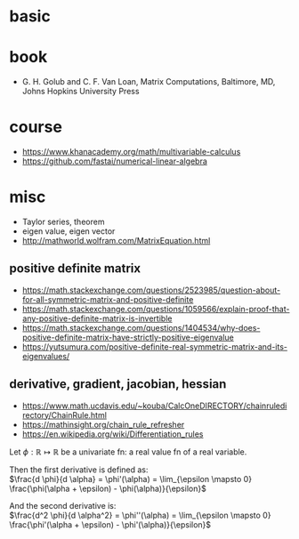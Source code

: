 # basic

# book
* G. H. Golub and C. F. Van Loan, Matrix Computations, Baltimore, MD, Johns Hopkins University Press

# course
* https://www.khanacademy.org/math/multivariable-calculus
* https://github.com/fastai/numerical-linear-algebra

# misc
* Taylor series, theorem
* eigen value, eigen vector
* http://mathworld.wolfram.com/MatrixEquation.html

## positive definite matrix
* https://math.stackexchange.com/questions/2523985/question-about-for-all-symmetric-matrix-and-positive-definite
* https://math.stackexchange.com/questions/1059566/explain-proof-that-any-positive-definite-matrix-is-invertible
* https://math.stackexchange.com/questions/1404534/why-does-positive-definite-matrix-have-strictly-positive-eigenvalue
* https://yutsumura.com/positive-definite-real-symmetric-matrix-and-its-eigenvalues/

## derivative, gradient, jacobian, hessian
* https://www.math.ucdavis.edu/~kouba/CalcOneDIRECTORY/chainruledirectory/ChainRule.html
* https://mathinsight.org/chain_rule_refresher
* https://en.wikipedia.org/wiki/Differentiation_rules

Let $\phi: \mathbb{R} \mapsto \mathbb{R}$ be a univariate fn: a real value fn of a real variable.

Then the first derivative is defined as:</br>
$\frac{d \phi}{d \alpha} = \phi'(\alpha) = \lim_{\epsilon \mapsto 0} \frac{\phi(\alpha + \epsilon) - \phi(\alpha)}{\epsilon}$

And the second derivative is: </br>
$\frac{d^2 \phi}{d \alpha^2} = \phi''(\alpha) = \lim_{\epsilon \mapsto 0} \frac{\phi'(\alpha + \epsilon) - \phi'(\alpha)}{\epsilon}$


